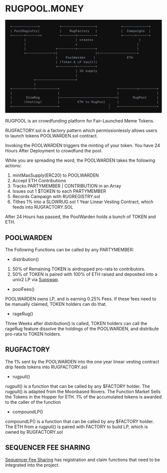 # RUGPOOL.MONEY

![MAP](public/map.jpg)





RUGPOOL is an crowdfunding platform for Fair-Launched Meme Tokens.

RUGFACTORY.sol is a factory pattern which permissionlessly allows users to launch tokens POOLWARDEN.sol contract.

Invoking the POOLWARDEN triggers the minting of your token. You have 24 Hours After Deployment to crowdfund the pool.

While you are spreading the word, the POOLWARDEN takes the following actions:

1) mintMaxSupply(ERC20) to POOLWARDEN
2) Accept ETH Contributions
3) Tracks PARTYMEMBER | CONTRIBUTION in an Array
4) Issues out 1 $TOKEN to each PARTYMEMBER
5) Records Campaign with RUGREGISTRY.sol
6) Tithes 1% into a SLOWRUG.sol 1 Year Linear Vesting Contract, which feeds into RUGFACTORY.SOL

After 24 Hours has passed, the PoolWarden holds a bunch of TOKEN and ETH.

## POOLWARDEN

The Following Functions can be called by any PARTYMEMBER:

* distribution()

1) 50% of Remaining TOKEN is airdropped pro-rata to contributors.
2) 50% of TOKEN is paired with 100% of ETH raised and deposited into a univ2 LP via [Supswap](https://supswap.xyz/v2/add/ETH/0xd988097fb8612cc24eeC14542bC03424c656005f).

* poolFees()

POOLWARDEN owns LP, and is earning 0.25% Fees. If these fees need to be manually claimed, TOKEN holders can do that.

* rageRug()

Three Weeks after distribution() is called, TOKEN holders can call the rageRug feature dissolve the holdings of the POOLWARDEN, and distribute pro-rata to TOKEN holders.

## RUGFACTORY

The 1% sent by the POOLWARDEN into the one year linear vesting contract drip feeds tokens into RUGFACTORY.sol

* rugpull()

rugpull() is a function that can be called by any $FACTORY holder. The rugpull() is adapted from the Moonbased Rovers.
The Function Market Sells the Tokens in the Hopper for ETH.
1% of the accumulated tokens is awarded to the caller of the function

* compoundLP()

compoundLP() is a function that can be called by any $FACTORY holder.
The ETH from a rugpull() is paired with FACTORY to build LP, which is owned by RUGFACTORY.sol

## SEQUENCER FEE SHARING

[Sequencer Fee Sharing](https://docs.mode.network/introduction/sequencer-fee-sharing) has registration and claim functions that need to be integrated into the project.
